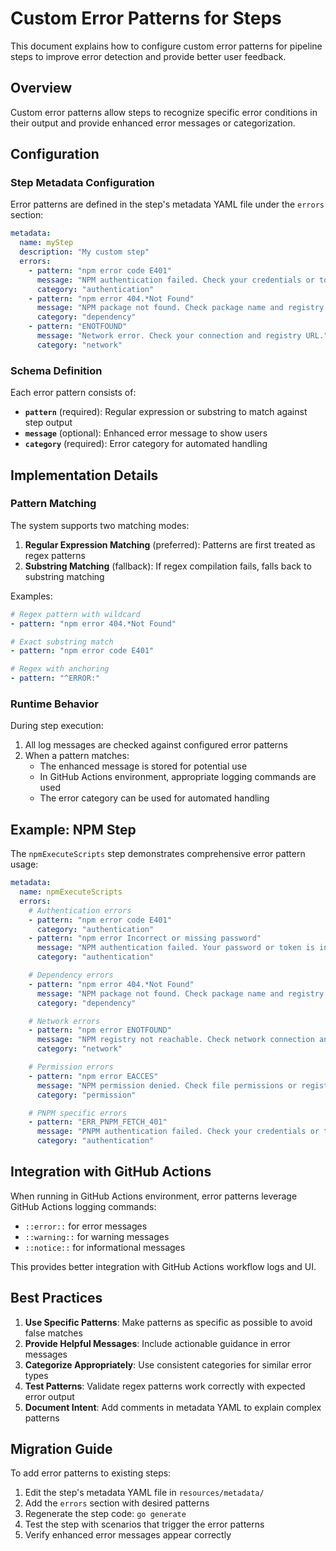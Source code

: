 # Custom Error Patterns for Steps

This document explains how to configure custom error patterns for pipeline steps to improve error detection and provide better user feedback.

## Overview

Custom error patterns allow steps to recognize specific error conditions in their output and provide enhanced error messages or categorization.

## Configuration

### Step Metadata Configuration

Error patterns are defined in the step's metadata YAML file under the `errors` section:

```yaml
metadata:
  name: myStep
  description: "My custom step"
  errors:
    - pattern: "npm error code E401"
      message: "NPM authentication failed. Check your credentials or token."
      category: "authentication"
    - pattern: "npm error 404.*Not Found"
      message: "NPM package not found. Check package name and registry."
      category: "dependency"
    - pattern: "ENOTFOUND"
      message: "Network error. Check your connection and registry URL."
      category: "network"
```

### Schema Definition

Each error pattern consists of:

- **`pattern`** (required): Regular expression or substring to match against step output
- **`message`** (optional): Enhanced error message to show users
- **`category`** (required): Error category for automated handling

## Implementation Details

### Pattern Matching

The system supports two matching modes:

1. **Regular Expression Matching** (preferred): Patterns are first treated as regex patterns
2. **Substring Matching** (fallback): If regex compilation fails, falls back to substring matching

Examples:
```yaml
# Regex pattern with wildcard
- pattern: "npm error 404.*Not Found"

# Exact substring match
- pattern: "npm error code E401"

# Regex with anchoring
- pattern: "^ERROR:"
```

### Runtime Behavior

During step execution:

1. All log messages are checked against configured error patterns
2. When a pattern matches:
   - The enhanced message is stored for potential use
   - In GitHub Actions environment, appropriate logging commands are used
   - The error category can be used for automated handling

## Example: NPM Step

The `npmExecuteScripts` step demonstrates comprehensive error pattern usage:

```yaml
metadata:
  name: npmExecuteScripts
  errors:
    # Authentication errors
    - pattern: "npm error code E401"
      category: "authentication"
    - pattern: "npm error Incorrect or missing password"
      message: "NPM authentication failed. Your password or token is incorrect."
      category: "authentication"

    # Dependency errors
    - pattern: "npm error 404.*Not Found"
      message: "NPM package not found. Check package name and registry."
      category: "dependency"

    # Network errors
    - pattern: "npm error ENOTFOUND"
      message: "NPM registry not reachable. Check network connection and registry URL."
      category: "network"

    # Permission errors
    - pattern: "npm error EACCES"
      message: "NPM permission denied. Check file permissions or registry access rights."
      category: "permission"

    # PNPM specific errors
    - pattern: "ERR_PNPM_FETCH_401"
      message: "PNPM authentication failed. Check your credentials or token."
      category: "authentication"
```

## Integration with GitHub Actions

When running in GitHub Actions environment, error patterns leverage GitHub Actions logging commands:

- `::error::` for error messages
- `::warning::` for warning messages
- `::notice::` for informational messages

This provides better integration with GitHub Actions workflow logs and UI.

## Best Practices

1. **Use Specific Patterns**: Make patterns as specific as possible to avoid false matches
2. **Provide Helpful Messages**: Include actionable guidance in error messages
3. **Categorize Appropriately**: Use consistent categories for similar error types
4. **Test Patterns**: Validate regex patterns work correctly with expected error output
5. **Document Intent**: Add comments in metadata YAML to explain complex patterns

## Migration Guide

To add error patterns to existing steps:

1. Edit the step's metadata YAML file in `resources/metadata/`
2. Add the `errors` section with desired patterns
3. Regenerate the step code: `go generate`
4. Test the step with scenarios that trigger the error patterns
5. Verify enhanced error messages appear correctly
